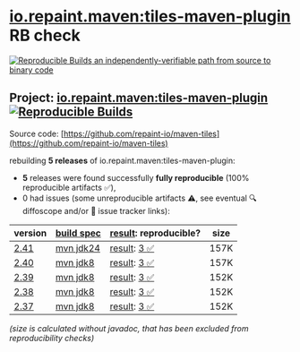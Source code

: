[io.repaint.maven:tiles-maven-plugin](https://central.sonatype.com/artifact/io.repaint.maven/tiles-maven-plugin/versions) RB check
=======

[![Reproducible Builds](https://reproducible-builds.org/images/logos/rb.svg) an independently-verifiable path from source to binary code](https://reproducible-builds.org/)

## Project: [io.repaint.maven:tiles-maven-plugin](https://central.sonatype.com/artifact/io.repaint.maven/tiles-maven-plugin/versions) [![Reproducible Builds](https://img.shields.io/endpoint?url=https://raw.githubusercontent.com/jvm-repo-rebuild/reproducible-central/master/content/io/repaint/maven/tiles-maven-plugin/badge.json)](https://github.com/jvm-repo-rebuild/reproducible-central/blob/master/content/io/repaint/maven/tiles-maven-plugin/README.md)

Source code: [https://github.com/repaint-io/maven-tiles](https://github.com/repaint-io/maven-tiles)

rebuilding **5 releases** of io.repaint.maven:tiles-maven-plugin:
- **5** releases were found successfully **fully reproducible** (100% reproducible artifacts :white_check_mark:),
- 0 had issues (some unreproducible artifacts :warning:, see eventual :mag: diffoscope and/or :memo: issue tracker links):

| version | [build spec](/BUILDSPEC.md) | [result](https://reproducible-builds.org/docs/jvm/): reproducible? | size |
| -- | --------- | ------ | -- |
| [2.41](https://central.sonatype.com/artifact/io.repaint.maven/tiles-maven-plugin/2.41/pom) | [mvn jdk24](tiles-maven-plugin-2.41.buildspec) | [result](tiles-maven-plugin-2.41.buildinfo): [3 :white_check_mark: ](tiles-maven-plugin-2.41.buildcompare) | 157K |
| [2.40](https://central.sonatype.com/artifact/io.repaint.maven/tiles-maven-plugin/2.40/pom) | [mvn jdk8](tiles-maven-plugin-2.40.buildspec) | [result](tiles-maven-plugin-2.40.buildinfo): [3 :white_check_mark: ](tiles-maven-plugin-2.40.buildcompare) | 157K |
| [2.39](https://central.sonatype.com/artifact/io.repaint.maven/tiles-maven-plugin/2.39/pom) | [mvn jdk8](tiles-maven-plugin-2.39.buildspec) | [result](tiles-maven-plugin-2.39.buildinfo): [3 :white_check_mark: ](tiles-maven-plugin-2.39.buildcompare) | 152K |
| [2.38](https://central.sonatype.com/artifact/io.repaint.maven/tiles-maven-plugin/2.38/pom) | [mvn jdk8](tiles-maven-plugin-2.38.buildspec) | [result](tiles-maven-plugin-2.38.buildinfo): [3 :white_check_mark: ](tiles-maven-plugin-2.38.buildcompare) | 152K |
| [2.37](https://central.sonatype.com/artifact/io.repaint.maven/tiles-maven-plugin/2.37/pom) | [mvn jdk8](tiles-maven-plugin-2.37.buildspec) | [result](tiles-maven-plugin-2.37.buildinfo): [3 :white_check_mark: ](tiles-maven-plugin-2.37.buildcompare) | 152K |

<i>(size is calculated without javadoc, that has been excluded from reproducibility checks)</i>
